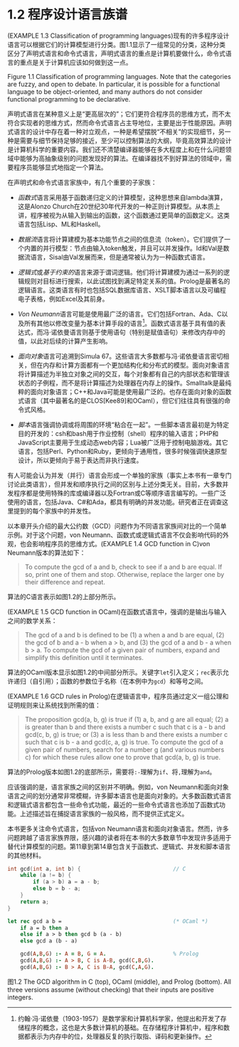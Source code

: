 # 1.2 程序设计语言族谱

(EXAMPLE 1.3 Classification of programming languages)现有的许多程序设计语言可以根据它们的计算模型进行分类。图1.1显示了一组常见的分类，这种分类区分了声明式语言和命令式语言，声明式语言的重点是计算机要做什么，命令式语言的重点是关于计算机应该如何做到这一点。

<!-- PICTURE -->

Figure 1.1 Classification of programming languages. Note that the categories are fuzzy, and open to debate. In particular, it is possible for a functional language to be object-oriented, and many authors do not consider functional programming to be declarative.

声明式语言在某种意义上是“更高层次的”；它们更符合程序员的思维方式，而不太符合实现者的思维方式，然而命令式语言占主导地位，主要是出于性能原因。声明式语言的设计中存在着一种对立观点，一种是希望摆脱“不相关”的实现细节，另一种是需要与细节保持足够的接近，至少可以控制算法的大纲，毕竟高效算法的设计是计算机科学的重要内容。我们还不清楚编译器能够在多大程度上和在什么问题领域中能够为高抽象级别的问题发现好的算法。在编译器找不到好算法的领域中，需要程序员能够显式地指定一个算法。

在声明式和命令式语言家族中，有几个重要的子家族：

- *函数式*语言采用基于函数递归定义的计算模型，这种思想来自lambda演算，这是Alonzo Church在20世纪30年代开发的一种正则计算模型。从本质上讲，程序被视为从输入到输出的函数，这个函数通过更简单的函数定义。这类语言包括Lisp、ML和Haskell。

- *数据流*语言将计算建模为基本功能节点之间的信息流（token）。它们提供了一个内置的并行模型：节点由输入token触发，并且可以并发操作。Id和Val是数据流语言，Sisal由Val发展而来，但是通常被认为为一种函数式语言。

- *逻辑式*或*基于约束的*语言来源于谓词逻辑。他们将计算建模为通过一系列的逻辑规则对目标进行搜索，以此试图找到满足特定关系的值。Prolog是最著名的逻辑语言。这类语言有时也包括SQL数据库语言、XSLT脚本语言以及可编程电子表格，例如Excel及其前身。

- *Von Neumann*语言可能是使用最广泛的语言。它们包括Fortran、Ada、C以及所有其他以修改变量为基本计算手段的语言[^7]。函数式语言基于具有值的表达式，而冯·诺依曼语言则基于使用语句（特别是赋值语句）来修改内存中的值，以此对后续的计算产生影响。

- *面向对象*语言可追溯到Simula 67。这些语言大多数都与冯·诺依曼语言密切相关，但在内存和计算方面都有一个更加结构化和分布式的模型。面向对象语言将计算描述为半独立对象之间的交互，每个对象都有自己的内部状态和管理该状态的子例程，而不是将计算描述为处理器在内存上的操作。Smalltalk是最纯粹的面向对象语言；C++和Java可能是使用最广泛的。也存在面向对象的函数式语言（其中最著名的是CLOS[Kee89]和OCaml），但它们往往具有很强的命令式风格。

- *脚本*语言强调协调或将周围的环境“粘合在一起”。一些脚本语言最初是为特定目的开发的：csh和bash用于作业控制（shell）程序的输入语言；PHP和JavaScript主要用于生成动态web内容；Lua被广泛用于控制电脑游戏。其它语言，包括Perl、Python和Ruby，更倾向于通用性，很多时候强调快速原型设计，所以更倾向于易于表达而非执行速度。

有人可能会认为并发（并行）语言会形成一个单独的家族（事实上本书有一章专门讨论此类语言），但并发和顺序执行之间的区别与上述分类无关。目前，大多数并发程序都是使用特殊的库或编译器以及Fortran或C等顺序语言编写的。一些广泛使用的语言，包括Java、C#和Ada，都具有明确的并发功能。研究者正在调查这里提到的每个家族中的并发性。

以本章开头介绍的最大公约数（GCD）问题作为不同语言家族间对比的一个简单示例。对于这个问题，von Neumann、函数式或逻辑式语言不仅会影响代码的外观，也会影响程序员的思维方式。(EXAMPLE 1.4 GCD function in C)von Neumann版本的算法如下：

>To compute the gcd of a and b, check to see if a and b are equal. If so, print one of them and stop. Otherwise, replace the larger one by their difference and repeat.

算法的C语言表示如图1.2的上部分所示。

(EXAMPLE 1.5 GCD function in OCaml)在函数式语言中，强调的是输出与输入之间的数学关系：

>The gcd of a and b is defined to be (1) a when a and b are equal, (2) the gcd of b and a - b when a > b, and (3) the gcd of a and b - a when b > a. To compute the gcd of a given pair of numbers, expand and simplify this definition until it terminates.

算法的OCaml版本显示如图1.2的中间部分所示。关键字`let`引入定义；`rec`表示允许递归（自引用）；函数的参数位于名称（在本例中为`gcd`）和等号之间。

(EXAMPLE 1.6 GCD rules in Prolog)在逻辑语言中，程序员通过定义一组公理和证明规则来让系统找到所需的值：

>The proposition gcd(a, b, g) is true if (1) a, b, and g are all equal; (2) a is greater than b and there exists a number c such that c is a - b and gcd(c, b, g) is true; or (3) a is less than b and there exists a number c such that c is b - a and gcd(c, a, g) is true. To compute the gcd of a given pair of numbers, search for a number g (and various numbers c) for which these rules allow one to prove that gcd(a, b, g) is true.

算法的Prolog版本如图1.2的底部所示，需要将`:-`理解为`if`、将`,`理解为`and`。

应该强调的是，语言家族之间的区别并不明确。例如，von Neumann和面向对象语言之间的划分通常非常模糊，许多脚本语言也是面向对象的。大多数函数式语言和逻辑式语言都包含一些命令式功能，最近的一些命令式语言也添加了函数式功能。上述描述旨在捕捉语言家族的一般风格，而不提供正式定义。

本书更多关注命令式语言，包括von Neumann语言和面向对象语言。然而，许多问题跨越了语言家族界限，感兴趣的读者将在本书的大多数章节中发现许多适用于替代计算模型的问题。第11章到第14章包含关于函数式、逻辑式、并发和脚本语言的其他材料。

```C
int gcd(int a, int b) {                             // C
    while (a != b) {
        if (a > b) a = a - b;
        else b = b - a;
    }
    return a;
}
```

```OCaml
let rec gcd a b =                                   (* OCaml *)
    if a = b then a
    else if a > b then gcd b (a - b)
    else gcd a (b - a)
```

```Prolog
    gcd(A,B,G) :- A = B, G = A.                     % Prolog
    gcd(A,B,G) :- A > B, C is A-B, gcd(C,B,G).
    gcd(A,B,G) :- B > A, C is B-A, gcd(C,A,G).
```

<!-- PICTURE -->

图1.2 The GCD algorithm in C (top), OCaml (middle), and Prolog (bottom). All three versions assume (without checking) that their inputs are positive integers.

[^7]: 约翰·冯·诺依曼（1903-1957）是数学家和计算机科学家，他提出和开发了存储程序的概念，这也是大多数计算机的基础。在存储程序计算机中，程序和数据都表示为内存中的位，处理器反复的执行取指、译码和更新操作。
